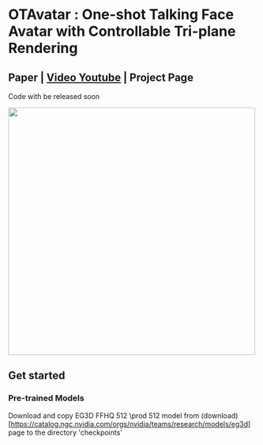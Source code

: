 # OTAvatar : One-shot Talking Face Avatar with Controllable Tri-plane Rendering
## Paper | [Video Youtube](https://youtu.be/qpIoMYFr7Aw) | Project Page 
Code with be released soon

<img src="figures/demoFigure.pdf" width = "500px"/>

## Get started
### Pre-trained Models
Download and copy EG3D FFHQ 512 \prod 512 model from (download)[https://catalog.ngc.nvidia.com/orgs/nvidia/teams/research/models/eg3d] page to the directory 'checkpoints'
